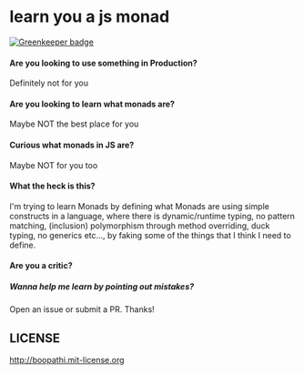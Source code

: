 # learn you a js monad

[![Greenkeeper badge](https://badges.greenkeeper.io/boopathi/learn-you-a-js-monad.svg)](https://greenkeeper.io/)

#### Are you looking to use something in Production?

Definitely not for you

#### Are you looking to learn what monads are?

Maybe NOT the best place for you

#### Curious what monads in JS are?

Maybe NOT for you too

#### What the heck is this?

I'm trying to learn Monads by defining what Monads are using simple constructs in a language, where there is dynamic/runtime typing, no pattern matching, (inclusion) polymorphism through method overriding, duck typing, no generics etc..., by faking some of the things that I think I need to define.

#### Are you a critic?

##### Wanna help me learn by pointing out mistakes?

Open an issue or submit a PR. Thanks!

## LICENSE

http://boopathi.mit-license.org
